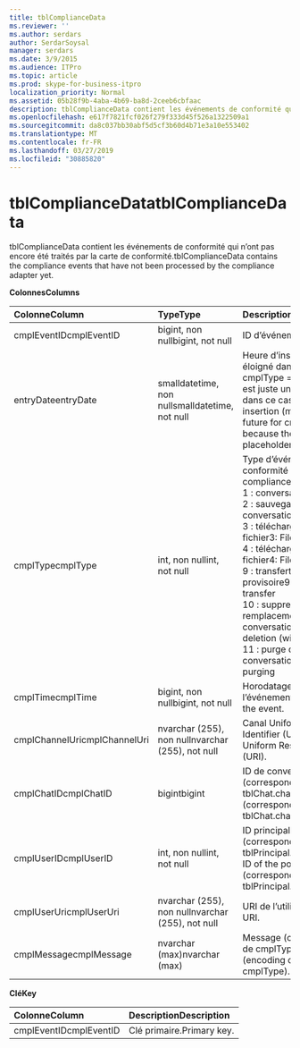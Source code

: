 ```yaml
---
title: tblComplianceData
ms.reviewer: ''
ms.author: serdars
author: SerdarSoysal
manager: serdars
ms.date: 3/9/2015
ms.audience: ITPro
ms.topic: article
ms.prod: skype-for-business-itpro
localization_priority: Normal
ms.assetid: 05b28f9b-4aba-4b69-ba8d-2ceeb6cbfaac
description: tblComplianceData contient les événements de conformité qui n’ont pas encore été traités par la carte de conformité.
ms.openlocfilehash: e617f7821fcf026f279f333d45f526a1322509a1
ms.sourcegitcommit: da8c037bb30abf5d5cf3b60d4b71e3a10e553402
ms.translationtype: MT
ms.contentlocale: fr-FR
ms.lasthandoff: 03/27/2019
ms.locfileid: "30885820"
---
```

# <a name="tblcompliancedata"></a><span data-ttu-id="a0a31-103">tblComplianceData</span><span class="sxs-lookup"><span data-stu-id="a0a31-103">tblComplianceData</span></span>
 
<span data-ttu-id="a0a31-104">tblComplianceData contient les événements de conformité qui n’ont pas encore été traités par la carte de conformité.</span><span class="sxs-lookup"><span data-stu-id="a0a31-104">tblComplianceData contains the compliance events that have not been processed by the compliance adapter yet.</span></span>
  
<span data-ttu-id="a0a31-105">**Colonnes**</span><span class="sxs-lookup"><span data-stu-id="a0a31-105">**Columns**</span></span>

|<span data-ttu-id="a0a31-106">**Colonne**</span><span class="sxs-lookup"><span data-stu-id="a0a31-106">**Column**</span></span>|<span data-ttu-id="a0a31-107">**Type**</span><span class="sxs-lookup"><span data-stu-id="a0a31-107">**Type**</span></span>|<span data-ttu-id="a0a31-108">**Description**</span><span class="sxs-lookup"><span data-stu-id="a0a31-108">**Description**</span></span>|
|:-----|:-----|:-----|
|<span data-ttu-id="a0a31-109">cmplEventID</span><span class="sxs-lookup"><span data-stu-id="a0a31-109">cmplEventID</span></span>  <br/> |<span data-ttu-id="a0a31-110">bigint, non null</span><span class="sxs-lookup"><span data-stu-id="a0a31-110">bigint, not null</span></span>  <br/> |<span data-ttu-id="a0a31-111">ID d’événement.</span><span class="sxs-lookup"><span data-stu-id="a0a31-111">Event ID.</span></span>  <br/> |
|<span data-ttu-id="a0a31-112">entryDate</span><span class="sxs-lookup"><span data-stu-id="a0a31-112">entryDate</span></span>  <br/> |<span data-ttu-id="a0a31-113">smalldatetime, non null</span><span class="sxs-lookup"><span data-stu-id="a0a31-113">smalldatetime, not null</span></span>  <br/> |<span data-ttu-id="a0a31-114">Heure d’insertion (peut être éloigné dans le futur pour cmplType = 9, car l’entrée est juste un espace réservé dans ce cas).</span><span class="sxs-lookup"><span data-stu-id="a0a31-114">Time of insertion (may be far in the future for cmplType=9 because the entry is just a placeholder in that case).</span></span>  <br/> |
|<span data-ttu-id="a0a31-115">cmplType</span><span class="sxs-lookup"><span data-stu-id="a0a31-115">cmplType</span></span>  <br/> |<span data-ttu-id="a0a31-116">int, non null</span><span class="sxs-lookup"><span data-stu-id="a0a31-116">int, not null</span></span>  <br/> | <span data-ttu-id="a0a31-117">Type d’événement de conformité :</span><span class="sxs-lookup"><span data-stu-id="a0a31-117">Type of compliance event:</span></span> <br/>  <span data-ttu-id="a0a31-118">1 : conversation</span><span class="sxs-lookup"><span data-stu-id="a0a31-118">1: Chat</span></span> <br/>  <span data-ttu-id="a0a31-119">2 : sauvegarde de conversation</span><span class="sxs-lookup"><span data-stu-id="a0a31-119">2: Backchat</span></span> <br/>  <span data-ttu-id="a0a31-120">3 : téléchargement de fichier</span><span class="sxs-lookup"><span data-stu-id="a0a31-120">3: File download</span></span> <br/>  <span data-ttu-id="a0a31-121">4 : téléchargement de fichier</span><span class="sxs-lookup"><span data-stu-id="a0a31-121">4: File upload</span></span> <br/>  <span data-ttu-id="a0a31-122">9 : transfert de fichier provisoire</span><span class="sxs-lookup"><span data-stu-id="a0a31-122">9: Provisional file transfer</span></span> <br/>  <span data-ttu-id="a0a31-123">10 : suppression (avec remplacement) de conversation</span><span class="sxs-lookup"><span data-stu-id="a0a31-123">10: Chat deletion (with replace)</span></span> <br/>  <span data-ttu-id="a0a31-124">11 : purge des conversations</span><span class="sxs-lookup"><span data-stu-id="a0a31-124">11: Chat purging</span></span> <br/> |
|<span data-ttu-id="a0a31-125">cmplTime</span><span class="sxs-lookup"><span data-stu-id="a0a31-125">cmplTime</span></span>  <br/> |<span data-ttu-id="a0a31-126">bigint, non null</span><span class="sxs-lookup"><span data-stu-id="a0a31-126">bigint, not null</span></span>  <br/> |<span data-ttu-id="a0a31-127">Horodatage de l’événement.</span><span class="sxs-lookup"><span data-stu-id="a0a31-127">Time stamp for the event.</span></span>  <br/> |
|<span data-ttu-id="a0a31-128">cmplChannelUri</span><span class="sxs-lookup"><span data-stu-id="a0a31-128">cmplChannelUri</span></span>  <br/> |<span data-ttu-id="a0a31-129">nvarchar (255), non null</span><span class="sxs-lookup"><span data-stu-id="a0a31-129">nvarchar (255), not null</span></span>  <br/> |<span data-ttu-id="a0a31-130">Canal Uniform Resource Identifier (URI).</span><span class="sxs-lookup"><span data-stu-id="a0a31-130">Channel Uniform Resource Identifier (URI).</span></span>  <br/> |
|<span data-ttu-id="a0a31-131">cmplChatID</span><span class="sxs-lookup"><span data-stu-id="a0a31-131">cmplChatID</span></span>  <br/> |<span data-ttu-id="a0a31-132">bigint</span><span class="sxs-lookup"><span data-stu-id="a0a31-132">bigint</span></span>  <br/> |<span data-ttu-id="a0a31-133">ID de conversation (correspondant à la table tblChat.chatId).</span><span class="sxs-lookup"><span data-stu-id="a0a31-133">Chat ID (corresponding to tblChat.chatId table).</span></span>  <br/> |
|<span data-ttu-id="a0a31-134">cmplUserID</span><span class="sxs-lookup"><span data-stu-id="a0a31-134">cmplUserID</span></span>  <br/> |<span data-ttu-id="a0a31-135">int, non null</span><span class="sxs-lookup"><span data-stu-id="a0a31-135">int, not null</span></span>  <br/> |<span data-ttu-id="a0a31-136">ID principal de l’affiche (correspondant à la table tblPrincipal.prinID).</span><span class="sxs-lookup"><span data-stu-id="a0a31-136">Principal ID of the poster (corresponding to tblPrincipal.prinID table).</span></span>  <br/> |
|<span data-ttu-id="a0a31-137">cmplUserUri</span><span class="sxs-lookup"><span data-stu-id="a0a31-137">cmplUserUri</span></span>  <br/> |<span data-ttu-id="a0a31-138">nvarchar (255), non null</span><span class="sxs-lookup"><span data-stu-id="a0a31-138">nvarchar (255), not null</span></span>  <br/> |<span data-ttu-id="a0a31-139">URI de l’utilisateur.</span><span class="sxs-lookup"><span data-stu-id="a0a31-139">User URI.</span></span>  <br/> |
|<span data-ttu-id="a0a31-140">cmplMessage</span><span class="sxs-lookup"><span data-stu-id="a0a31-140">cmplMessage</span></span>  <br/> |<span data-ttu-id="a0a31-141">nvarchar (max)</span><span class="sxs-lookup"><span data-stu-id="a0a31-141">nvarchar (max)</span></span>  <br/> |<span data-ttu-id="a0a31-142">Message (codage dépend de cmplType).</span><span class="sxs-lookup"><span data-stu-id="a0a31-142">Message (encoding depends on cmplType).</span></span>  <br/> |
   
<span data-ttu-id="a0a31-143">**Clé**</span><span class="sxs-lookup"><span data-stu-id="a0a31-143">**Key**</span></span>

|<span data-ttu-id="a0a31-144">**Colonne**</span><span class="sxs-lookup"><span data-stu-id="a0a31-144">**Column**</span></span>|<span data-ttu-id="a0a31-145">**Description**</span><span class="sxs-lookup"><span data-stu-id="a0a31-145">**Description**</span></span>|
|:-----|:-----|
|<span data-ttu-id="a0a31-146">cmplEventID</span><span class="sxs-lookup"><span data-stu-id="a0a31-146">cmplEventID</span></span>  <br/> |<span data-ttu-id="a0a31-147">Clé primaire.</span><span class="sxs-lookup"><span data-stu-id="a0a31-147">Primary key.</span></span>  <br/> |
   

